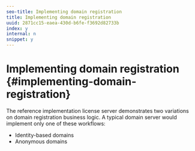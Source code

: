 ```yaml
---
seo-title: Implementing domain registration
title: Implementing domain registration
uuid: 2871cc15-eaea-430d-b6fe-f3692d82733b
index: y
internal: n
snippet: y
---
```


# Implementing domain registration {#implementing-domain-registration}

The reference implementation license server demonstrates two variations on domain registration business logic. A typical domain server would implement only one of these workflows:

* Identity-based domains 
* Anonymous domains

